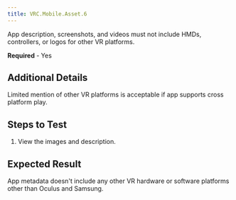 ```yaml
---
title: VRC.Mobile.Asset.6
---
```


App description, screenshots, and videos must not include HMDs, controllers, or logos for other VR platforms.

**Required** - Yes

## Additional Details

Limited mention of other VR platforms is acceptable if app supports cross platform play.

## Steps to Test

1. View the images and description.


## Expected Result

App metadata doesn't include any other VR hardware or software platforms other than Oculus and Samsung.

